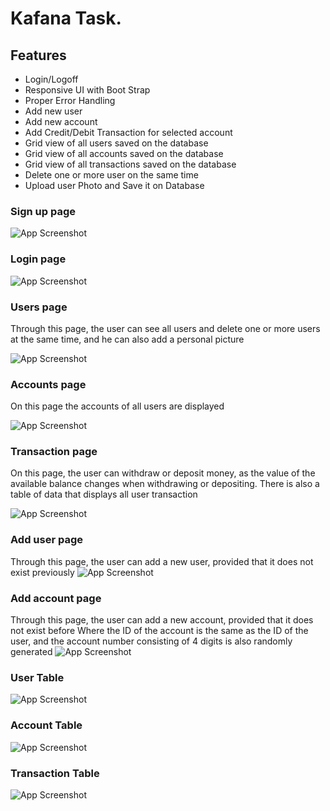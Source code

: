 
# Kafana Task.

## Features
- Login/Logoff
- Responsive UI with Boot Strap
- Proper Error Handling
- Add new user
- Add new account
- Add Credit/Debit Transaction for selected account 
- Grid view of all users saved on the database 
- Grid view of all accounts saved on the database
- Grid view of all transactions saved on the database 
- Delete one or more user on the same time
- Upload user Photo and Save it on Database

 ### Sign up page
![App Screenshot](https://i.imgur.com/8BgCtBk.png)
 ### Login page
![App Screenshot](https://i.imgur.com/nbHtuXM.png)
 ### Users page
 Through this page, the user can see all users and delete one or more users at the same time, and he can also add a personal picture

![App Screenshot](https://i.imgur.com/amS7Mc5.png)
 ### Accounts page
 On this page the accounts of all users are displayed

![App Screenshot](https://i.imgur.com/vsNIxzV.png)
 ### Transaction page
On this page, the user can withdraw or deposit money, as the value of the available balance changes when withdrawing or depositing. There is also a table of data that displays all user transaction

![App Screenshot](https://i.imgur.com/0atk5Ob.png)
 ### Add user page
 Through this page, the user can add a new user, provided that it does not exist previously
![App Screenshot](https://i.imgur.com/QRZ9TLJ.png)
 ### Add account page
Through this page, the user can add a new account, provided that it does not exist before
Where the ID of the account is the same as the ID of the user, and the account number consisting of 4 digits is also randomly generated
![App Screenshot](https://i.imgur.com/k8gl2cd.png)

 ### User Table
 ![App Screenshot](https://i.imgur.com/yT1M1hH.png)

### Account Table
 ![App Screenshot](https://i.imgur.com/hQdBzgQ.png)

### Transaction Table
 ![App Screenshot](https://i.imgur.com/q2ArI7W.png)
